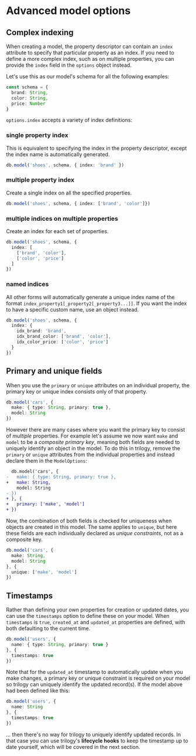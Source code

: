 # Advanced model options

## Complex indexing

When creating a model, the property descriptor can contain an `index` attribute
to specify that particular property as an index. If you need to define a more
complex index, such as on multiple properties, you can provide the `index` field
in the `options` object instead.

Let's use this as our model's schema for all the following examples:

```ts
const schema = {
  brand: String,
  color: String,
  price: Number
}
```

`options.index` accepts a variety of index definitions:

### single property index

This is equivalent to specifying the index in the property descriptor,
except the index name is automatically generated.

```ts
db.model('shoes', schema, { index: 'brand' })
```

### multiple property index

Create a single index on all the specified properties.

```ts
db.model('shoes', schema, { index: ['brand', 'color']})
```

### multiple indices on multiple properties

Create an index for each set of properties.

```ts
db.model('shoes', schema, {
  index: [
    ['brand', 'color'],
    ['color', 'price']
  ]
})
```

### named indices

All other forms will automatically generate a unique index name of
the format `index_property1[_property2[_property3...]]`. If you want the
index to have a specific custom name, use an object instead.

```ts
db.model('shoes', schema, {
  index: {
    idx_brand: 'brand',
    idx_brand_color: ['brand', 'color'],
    idx_color_price: ['color', 'price']
  }
})
```

## Primary and unique fields

When you use the `primary` or `unique` attributes on an individual property,
the primary key or unique index consists only of that property.

```ts
db.model('cars', {
  make: { type: String, primary: true },
  model: String
})
```

However there are many cases where you want the primary key to consist of
_multiple_ properties. For example let's assume we now want `make` and `model`
to be a _composite primary key_, meaning both fields are needed to uniquely
identify an object in the model. To do this in trilogy, remove the `primary`
or `unique` attributes from the individual properties and instead declare
them in the `ModelOptions`:

```diff
  db.model('cars', {
-   make: { type: String, primary: true },
+   make: String,
    model: String
- })
+ }, {
+   primary: ['make', 'model']
+ })
```

Now, the combination of both fields is checked for uniqueness when objects
are created in this model. The same applies to `unique`, but here these
fields are each individually declared as _unique constraints_, not as a
composite key.

```ts
db.model('cars', {
  make: String,
  model: String
}, {
  unique: ['make', 'model']
})
```

## Timestamps

Rather than defining your own properties for creation or updated dates, you can
use the `timestamps` option to define these on your model. When `timestamps`
is `true`, `created_at` and `updated_at` properties are defined, with both
defaulting to the current time.

```ts
db.model('users', {
  name: { type: String, primary: true }
}, {
  timestamps: true
})
```

Note that for the `updated_at` timestamp to automatically update when you
make changes, a primary key or unique constraint is required on your model
so trilogy can uniquely identify the updated record(s). If the model above
had been defined like this:

```ts
db.model('users', {
  name: String
}, {
  timestamps: true
})
```

... then there's no way for trilogy to uniquely identify updated records.
In that case you can use trilogy's **lifecycle hooks** to keep the timestamp
up to date yourself, which will be covered in the next section.
